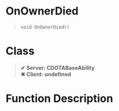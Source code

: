 # OnOwnerDied
> `void OnOwnerDied()`
# Class
> __✔ Server: CDOTABaseAbility__  
> __✖ Client: undefined__  
# Function Description

